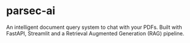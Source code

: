 # parsec-ai
An intelligent document query system to chat with your PDFs. Built with FastAPI, Streamlit and a Retrieval Augmented Generation (RAG) pipeline.
